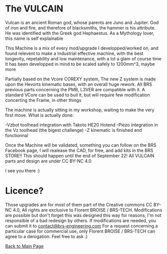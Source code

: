 
# The VULCAIN 

Vulcan is an ancient Roman god, whose parents are Juno and Jupiter.
God of iron and fire, and therefore of blacksmiths, the hammer is his attribute. He was identified with the Greek god Hephaestus.
As a Mythology lover, this name is self explainable

This Machine is a mix of every mod/upgrade I developped/worked on, and found relevent to make a Industrial effective machine, 
with the best longevity, repetability and low maintenance, with a lot a glam of course time
It has been developped in mind to be scaled safely to 1200mm^3, maybe more

Partially based on the Vcore COREXY system, The new Z system is made upon the Hevorts kinematic bases, with an overall huge rework. 
All BRS previous parts concerning the PMB, L3VER are compatible with it. 
A standard VCore can be used to buil it, but will require few modification concerting the Frame, in other things

The machine is actually sitting in my workshop, waiting to make the very first move.
What is actually done:

-Vzbot toolhead integration with Takoto HE20 Hotend
-Piezo integration in the Vz toolhead (the bigest challenge)
-Z kinematic is finished and fonctionnal

Once the Machine will be validated, something you can follow on the BRS Facebook page, I will realease the CAD, for free, and add kits in the BRS STORE!!
This should happen until the end of September 22! All VULCAIN parts and design are under CC BY-NC 4.0

I see you there :)

# Licence?

Those upgrades are for most of them part of the Creative commons CC BY-NC 4.0, All rights are exclusive to Florent BROISE / BRS-TECH.
Modifications are possible but don't forget this was designed this way for reasons, I'm not responsible of a bad redesign by others. If modifications are needed, you can submit it to contact@brs-engineering.com
For a request concerning a particular case for commercial use, only Florent BROISE / BRS-TECH can agree to a derogation. Feel free to ask :)

[Back to Main Page](/readme.md)
